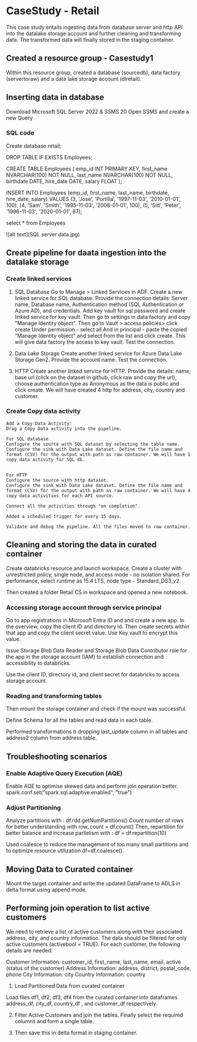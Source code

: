 # CaseStudy - Retail
This case study entails  ingesting data from database server and http API into the datalake storage account and further cleaning and transforming data. The transformed data will finally stored in the staging container.
## Created a resource group - Casestudy1
Within this resource group, created a database (sourcedb), data factory (servertoraw) and a data lake storage account (dlretail).
## Inserting data in database
Download Microsoft SQL Server 2022 & SSMS 20
Open SSMS and create a new Query

### SQL code
Create database retail;

DROP TABLE IF EXISTS Employees;

CREATE TABLE Employees (
    emp_id INT PRIMARY KEY,
    first_name NVARCHAR(100) NOT NULL,
	last_name NVARCHAR(100) NOT NULL,
	birthdate DATE,
    hire_date DATE,
    salary FLOAT
);

INSERT INTO Employees (emp_id, first_name, last_name, birthdate, hire_date, salary)
VALUES (3, 'Jose', 'Portilla', '1997-11-03', '2010-01-01', 100),
       (4, 'Sam', 'Smith', '1995-11-03', '2008-01-01', 100),
	   (5, 'Sid', 'Peter', '1996-11-03', '2020-01-01', 87);

select * from Employees

![alt text](SQL server data.jpg)

## Create pipeline for daata ingestion into the datalake storage

### Create linked services
1.  SQL Database
    Go to Manage > Linked Services in ADF.
    Create a new linked service for SQL database.
    Provide the connection details:
        Server name, Database name, Authentication method (SQL Authentication or Azure AD), and credentials.
	Add key vault for sql password and create linked service for key vault. Then go to settings in data factory and copy "Manage Identity object". Then go to Vault > access policies> click create
 	Under permission - select all
  	And in principal - paste the copied "Manage Identity object" and select from the list and click create. This will give data factory the access to key vault. 
        Test the connection.

2.  Data Lake Storage
    Create another linked service for Azure Data Lake Storage Gen2.
    Provide the account name.
    Test the connection.
    
3.  HTTP
    Create another linked service for HTTP.
    Provide the details:
    name, base url (click on the dataset in github, click raw and copy the url), choose authentication type as Anonymous as the data is public and click create.
    We will have created 4 http for address, city, country and customer.

### Create Copy data activity
    Add a Copy Data Activity:
    Drag a Copy Data activity into the pipeline.

    For SQL database
    Configure the source with SQL dataset by selecting the table name.
    Configure the sink with Data Lake dataset. Define the file name and format (CSV) for the output with path as raw container. We will have 1 copy data activity for SQL db.
        

    For HTTP
    Configure the source with http dataset.
    Configure the sink with Data Lake dataset. Define the file name and format (CSV) for the output with path as raw container. We will have 4 copy data activities for each API source.

    Connect all the activities through "on completion".

    Added a scheduled trigger for every 15 days.

    Validate and debug the pipeline. All the files moved to raw container. 

   
## Cleaning and storing the data in curated container

Create databricks resource and launch workspace.
Create a cluster with unrestricted policy, single node, and access mode - no isolation shared. For performance, select runtime as 15.4 LTS, node type - Standard_DS3_v2.

Then created a folder Retail CS in workspace and opened a new notebook.

### Accessing storage account through service principal
Go to app registrations in Microsoft Entra ID and and create a new app. In the overview, copy the client ID and directory id.
Then create secrets within that app and copy the client secret value. Use Key vault to encrypt this value.

Issue  Storage Blob Data Reader and  Storage Blob Data Contributor role for the app in the storage account (IAM) to establish connection and accessibility to databricks.

Use the client ID, directory id, and client secret for databricks to access storage account.

### Reading and transforming tables
Then mount the storage container and check if the mount was successful.

Define Schema for all the tables and read data in each table.

Performed transformations b dropping last_update column in all tables and address2 column from address table.

## Troubleshooting scenarios

### Enable Adaptive Query Execution (AQE)
Enable AQE to optimise skewed data and perform join operation better.
spark.conf.set("spark.sql.adaptive.enabled", "true")

### Adjust Partitioning
Analyze partitions with : df.rdd.getNumPartitions()
Count number of rows for better understanding with row_count = df.count()
Then, repartition for better balance and increase parllelism with : df = df.repartition(10) 

Used coalesce to reduce the management of too many small partitions and to optimize resource utilization df=df.coalesce().

## Moving Data to Curated container
Mount the target container and write the updated DataFrame to ADLS in delta format using append mode.

## Performing join operation to list active customers

We need to retrieve a list of active customers along with their associated address, city, and country information. The data should be filtered for only active customers (activebool = TRUE). For each customer, the following details are needed:

Customer Information: customer_id, first_name, last_name, email, active (status of the customer)
Address Information: address, district, postal_code, phone
City Information: city
Country Information: country

1. Load Partitioned Data from curated container

Load files df1, df2, df3, df4 from the curated container into dataframes address_df, city_df, country_df , and customer_df respectively.

2. Filter Active Customers and join the tables. Finally select the required columns and form a single table.

3. Then save this in delta format in staging container.


















    
